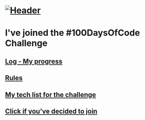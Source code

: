# [![Header](https://github.com/pablohs1986/100-days-of-code/blob/master/my100doc_w.gif "Header")](https://pabloherrero.me/)
# I've joined the #100DaysOfCode Challenge

## [Log - My progress](log.md)

## [Rules](rules.md)

## [My tech list for the challenge](mytech.md)

## [Click if you've decided to join](http://100daysofcode.com/)
